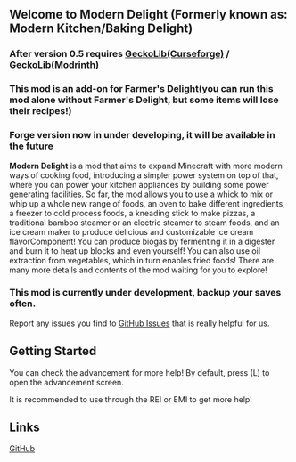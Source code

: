 Welcome to Modern Delight (Formerly known as: Modern Kitchen/Baking Delight)
-------------------------------------------------------------
### After version 0.5 requires [GeckoLib(Curseforge)](https://www.curseforge.com/minecraft/mc-mods/geckolib) / [GeckoLib(Modrinth)](https://modrinth.com/mod/geckolib)
### This mod is an add-on for Farmer's Delight(you can run this mod alone without Farmer's Delight, but some items will lose their recipes!)
### Forge version now in under developing, it will be available in the future

**Modern Delight** is a mod that aims to expand Minecraft with more modern ways of cooking food, introducing a simpler power system on top of that, where you can power your kitchen appliances by building some power generating facilities. So far, the mod allows you to use a whick to mix or whip up a whole new range of foods, an oven to bake different ingredients, a freezer to cold process foods, a kneading stick to make pizzas, a traditional bamboo steamer or an electric steamer to steam foods, and an ice cream maker to produce delicious and customizable ice cream flavorComponent! You can produce biogas by fermenting it in a digester and burn it to heat up blocks and even yourself! You can also use oil extraction from vegetables, which in turn enables fried foods! There are many more details and contents of the mod waiting for you to explore!

### This mod is currently under development, backup your saves often.

Report any issues you find to [GitHub Issues](https://github.com/zombiecute/ModernDelight/issues) that is really helpful for us.

Getting Started
---------------

You can check the advancement for more help! By default, press (L) to open the advancement screen.

It is recommended to use through the REI or EMI to get more help!

Links
-----

[GitHub](https://github.com/zombiecute/ModernDelight)